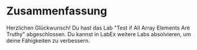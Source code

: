 # Zusammenfassung

Herzlichen Glückwunsch! Du hast das Lab "Test if All Array Elements Are Truthy" abgeschlossen. Du kannst in LabEx weitere Labs absolvieren, um deine Fähigkeiten zu verbessern.
